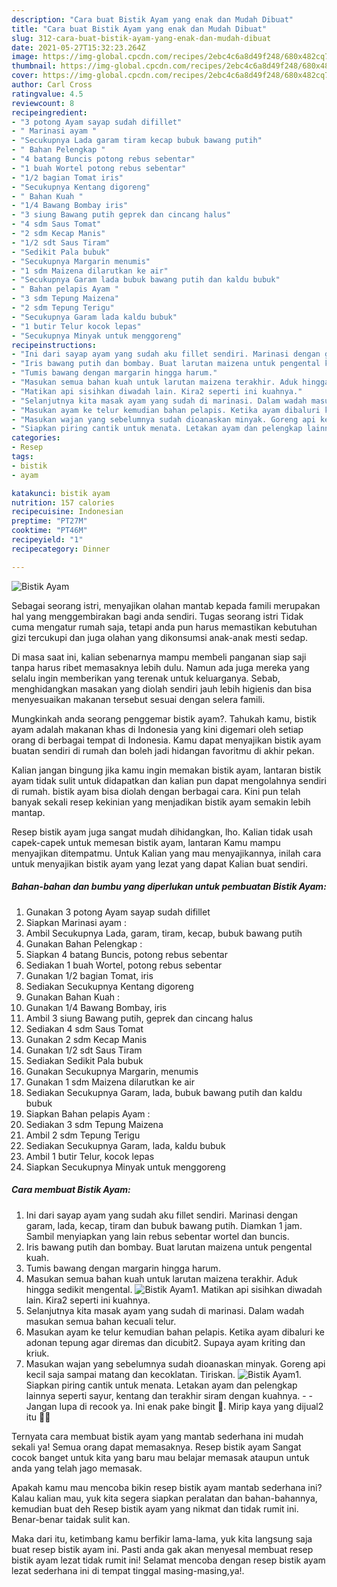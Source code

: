 ```yaml
---
description: "Cara buat Bistik Ayam yang enak dan Mudah Dibuat"
title: "Cara buat Bistik Ayam yang enak dan Mudah Dibuat"
slug: 312-cara-buat-bistik-ayam-yang-enak-dan-mudah-dibuat
date: 2021-05-27T15:32:23.264Z
image: https://img-global.cpcdn.com/recipes/2ebc4c6a8d49f248/680x482cq70/bistik-ayam-foto-resep-utama.jpg
thumbnail: https://img-global.cpcdn.com/recipes/2ebc4c6a8d49f248/680x482cq70/bistik-ayam-foto-resep-utama.jpg
cover: https://img-global.cpcdn.com/recipes/2ebc4c6a8d49f248/680x482cq70/bistik-ayam-foto-resep-utama.jpg
author: Carl Cross
ratingvalue: 4.5
reviewcount: 8
recipeingredient:
- "3 potong Ayam sayap sudah difillet"
- " Marinasi ayam "
- "Secukupnya Lada garam tiram kecap bubuk bawang putih"
- " Bahan Pelengkap "
- "4 batang Buncis potong rebus sebentar"
- "1 buah Wortel potong rebus sebentar"
- "1/2 bagian Tomat iris"
- "Secukupnya Kentang digoreng"
- " Bahan Kuah "
- "1/4 Bawang Bombay iris"
- "3 siung Bawang putih geprek dan cincang halus"
- "4 sdm Saus Tomat"
- "2 sdm Kecap Manis"
- "1/2 sdt Saus Tiram"
- "Sedikit Pala bubuk"
- "Secukupnya Margarin menumis"
- "1 sdm Maizena dilarutkan ke air"
- "Secukupnya Garam lada bubuk bawang putih dan kaldu bubuk"
- " Bahan pelapis Ayam "
- "3 sdm Tepung Maizena"
- "2 sdm Tepung Terigu"
- "Secukupnya Garam lada kaldu bubuk"
- "1 butir Telur kocok lepas"
- "Secukupnya Minyak untuk menggoreng"
recipeinstructions:
- "Ini dari sayap ayam yang sudah aku fillet sendiri. Marinasi dengan garam, lada, kecap, tiram dan bubuk bawang putih. Diamkan 1 jam. Sambil menyiapkan yang lain rebus sebentar wortel dan buncis."
- "Iris bawang putih dan bombay. Buat larutan maizena untuk pengental kuah."
- "Tumis bawang dengan margarin hingga harum."
- "Masukan semua bahan kuah untuk larutan maizena terakhir. Aduk hingga sedikit mengental."
- "Matikan api sisihkan diwadah lain. Kira2 seperti ini kuahnya."
- "Selanjutnya kita masak ayam yang sudah di marinasi. Dalam wadah masukan semua bahan kecuali telur."
- "Masukan ayam ke telur kemudian bahan pelapis. Ketika ayam dibaluri ke adonan tepung agar diremas dan dicubit2. Supaya ayam kriting dan kriuk."
- "Masukan wajan yang sebelumnya sudah dioanaskan minyak. Goreng api kecil saja sampai matang dan kecoklatan. Tiriskan."
- "Siapkan piring cantik untuk menata. Letakan ayam dan pelengkap lainnya seperti sayur, kentang dan terakhir siram dengan kuahnya.   Jangan lupa di recook ya. Ini enak pake bingit 🤩. Mirip kaya yang dijual2 itu 🤭😂"
categories:
- Resep
tags:
- bistik
- ayam

katakunci: bistik ayam 
nutrition: 157 calories
recipecuisine: Indonesian
preptime: "PT27M"
cooktime: "PT46M"
recipeyield: "1"
recipecategory: Dinner

---
```



![Bistik Ayam](https://img-global.cpcdn.com/recipes/2ebc4c6a8d49f248/680x482cq70/bistik-ayam-foto-resep-utama.jpg)

Sebagai seorang istri, menyajikan olahan mantab kepada famili merupakan hal yang menggembirakan bagi anda sendiri. Tugas seorang istri Tidak cuma mengatur rumah saja, tetapi anda pun harus memastikan kebutuhan gizi tercukupi dan juga olahan yang dikonsumsi anak-anak mesti sedap.

Di masa  saat ini, kalian sebenarnya mampu membeli panganan siap saji tanpa harus ribet memasaknya lebih dulu. Namun ada juga mereka yang selalu ingin memberikan yang terenak untuk keluarganya. Sebab, menghidangkan masakan yang diolah sendiri jauh lebih higienis dan bisa menyesuaikan makanan tersebut sesuai dengan selera famili. 



Mungkinkah anda seorang penggemar bistik ayam?. Tahukah kamu, bistik ayam adalah makanan khas di Indonesia yang kini digemari oleh setiap orang di berbagai tempat di Indonesia. Kamu dapat menyajikan bistik ayam buatan sendiri di rumah dan boleh jadi hidangan favoritmu di akhir pekan.

Kalian jangan bingung jika kamu ingin memakan bistik ayam, lantaran bistik ayam tidak sulit untuk didapatkan dan kalian pun dapat mengolahnya sendiri di rumah. bistik ayam bisa diolah dengan berbagai cara. Kini pun telah banyak sekali resep kekinian yang menjadikan bistik ayam semakin lebih mantap.

Resep bistik ayam juga sangat mudah dihidangkan, lho. Kalian tidak usah capek-capek untuk memesan bistik ayam, lantaran Kamu mampu menyajikan ditempatmu. Untuk Kalian yang mau menyajikannya, inilah cara untuk menyajikan bistik ayam yang lezat yang dapat Kalian buat sendiri.

<!--inarticleads1-->

##### Bahan-bahan dan bumbu yang diperlukan untuk pembuatan Bistik Ayam:

1. Gunakan 3 potong Ayam sayap sudah difillet
1. Siapkan  Marinasi ayam :
1. Ambil Secukupnya Lada, garam, tiram, kecap, bubuk bawang putih
1. Gunakan  Bahan Pelengkap :
1. Siapkan 4 batang Buncis, potong rebus sebentar
1. Sediakan 1 buah Wortel, potong rebus sebentar
1. Gunakan 1/2 bagian Tomat, iris
1. Sediakan Secukupnya Kentang digoreng
1. Gunakan  Bahan Kuah :
1. Gunakan 1/4 Bawang Bombay, iris
1. Ambil 3 siung Bawang putih, geprek dan cincang halus
1. Sediakan 4 sdm Saus Tomat
1. Gunakan 2 sdm Kecap Manis
1. Gunakan 1/2 sdt Saus Tiram
1. Sediakan Sedikit Pala bubuk
1. Gunakan Secukupnya Margarin, menumis
1. Gunakan 1 sdm Maizena dilarutkan ke air
1. Sediakan Secukupnya Garam, lada, bubuk bawang putih dan kaldu bubuk
1. Siapkan  Bahan pelapis Ayam :
1. Sediakan 3 sdm Tepung Maizena
1. Ambil 2 sdm Tepung Terigu
1. Sediakan Secukupnya Garam, lada, kaldu bubuk
1. Ambil 1 butir Telur, kocok lepas
1. Siapkan Secukupnya Minyak untuk menggoreng




<!--inarticleads2-->

##### Cara membuat Bistik Ayam:

1. Ini dari sayap ayam yang sudah aku fillet sendiri. Marinasi dengan garam, lada, kecap, tiram dan bubuk bawang putih. Diamkan 1 jam. Sambil menyiapkan yang lain rebus sebentar wortel dan buncis.
1. Iris bawang putih dan bombay. Buat larutan maizena untuk pengental kuah.
1. Tumis bawang dengan margarin hingga harum.
1. Masukan semua bahan kuah untuk larutan maizena terakhir. Aduk hingga sedikit mengental.
<img src="//assets-global.cpcdn.com/assets/icons/button_play-2c75c40dde080a61004c1f40b05d8f140eaff45d7e9e6481dc71c63d2e7c4909.png" alt="Bistik Ayam">1. Matikan api sisihkan diwadah lain. Kira2 seperti ini kuahnya.
1. Selanjutnya kita masak ayam yang sudah di marinasi. Dalam wadah masukan semua bahan kecuali telur.
1. Masukan ayam ke telur kemudian bahan pelapis. Ketika ayam dibaluri ke adonan tepung agar diremas dan dicubit2. Supaya ayam kriting dan kriuk.
1. Masukan wajan yang sebelumnya sudah dioanaskan minyak. Goreng api kecil saja sampai matang dan kecoklatan. Tiriskan.
<img src="//assets-global.cpcdn.com/assets/icons/button_play-2c75c40dde080a61004c1f40b05d8f140eaff45d7e9e6481dc71c63d2e7c4909.png" alt="Bistik Ayam">1. Siapkan piring cantik untuk menata. Letakan ayam dan pelengkap lainnya seperti sayur, kentang dan terakhir siram dengan kuahnya.  -  - Jangan lupa di recook ya. Ini enak pake bingit 🤩. Mirip kaya yang dijual2 itu 🤭😂




Ternyata cara membuat bistik ayam yang mantab sederhana ini mudah sekali ya! Semua orang dapat memasaknya. Resep bistik ayam Sangat cocok banget untuk kita yang baru mau belajar memasak ataupun untuk anda yang telah jago memasak.

Apakah kamu mau mencoba bikin resep bistik ayam mantab sederhana ini? Kalau kalian mau, yuk kita segera siapkan peralatan dan bahan-bahannya, kemudian buat deh Resep bistik ayam yang nikmat dan tidak rumit ini. Benar-benar taidak sulit kan. 

Maka dari itu, ketimbang kamu berfikir lama-lama, yuk kita langsung saja buat resep bistik ayam ini. Pasti anda gak akan menyesal membuat resep bistik ayam lezat tidak rumit ini! Selamat mencoba dengan resep bistik ayam lezat sederhana ini di tempat tinggal masing-masing,ya!.

